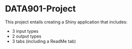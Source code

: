 # DATA901-Project

This project entails creating a Shiny application that includes:
  - 3 input types
  - 2 output types
  - 3 tabs (including a ReadMe tab)
